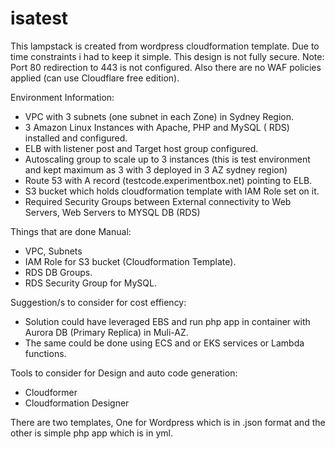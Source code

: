 # isatest

This lampstack is created from wordpress cloudformation template. 
Due to time constraints i had to keep it simple.
This design is not fully secure. Note: Port 80 redirection to 443 is not configured. Also there are no WAF policies applied (can use Cloudflare free edition).

Environment Information:
- VPC with 3 subnets (one subnet in each Zone) in Sydney Region.
- 3 Amazon Linux Instances with Apache, PHP and MySQL ( RDS) installed and configured.
- ELB with listener post and Target host group configured.
- Autoscaling group to scale up to 3 instances (this is test environment and kept maximum as 3 with 3 deployed in 3 AZ sydney region)
- Route 53 with A record (testcode.experimentbox.net) pointing to ELB. 
- S3 bucket which holds cloudformation template with IAM Role set on it.
- Required Security Groups between External connectivity to Web Servers, Web Servers to MYSQL DB (RDS) 

Things that are done Manual:

- VPC, Subnets
- IAM Role for S3 bucket (Cloudformation Template).
- RDS DB Groups. 
- RDS Security Group for MySQL.

Suggestion/s to consider for cost effiency:
- Solution could have leveraged EBS and run php app in container with Aurora DB (Primary Replica) in Muli-AZ.
- The same could be done using ECS and or EKS services or Lambda functions. 

Tools to consider for Design and auto code generation:
 - Cloudformer
 - Cloudformation Designer

There are two templates, One for Wordpress which is in .json format and the other is simple php app which is in yml. 

